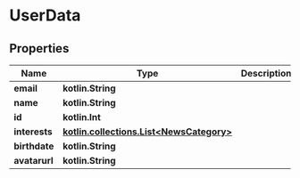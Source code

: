 
# UserData

## Properties
Name | Type | Description | Notes
------------ | ------------- | ------------- | -------------
**email** | **kotlin.String** |  | 
**name** | **kotlin.String** |  | 
**id** | **kotlin.Int** |  | 
**interests** | [**kotlin.collections.List&lt;NewsCategory&gt;**](NewsCategory.md) |  | 
**birthdate** | **kotlin.String** |  |  [optional]
**avatarurl** | **kotlin.String** |  |  [optional]



